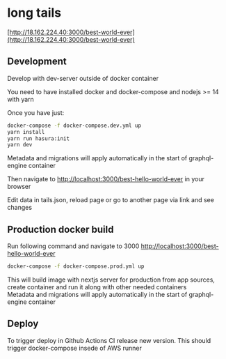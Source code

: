 # long tails

[http://18.162.224.40:3000/best-world-ever](http://18.162.224.40:3000/best-world-ever)
## Development

Develop with dev-server outside of docker container

You need to have installed docker and docker-compose and nodejs >= 14 with yarn

Once you have just:

```bash
docker-compose -f docker-compose.dev.yml up
yarn install
yarn run hasura:init
yarn dev
```

Metadata and migrations will apply automatically in the start of graphql-engine container

Then navigate to [http://localhost:3000/best-hello-world-ever](http://localhost:3000/best-hello-world-ever) in your browser

Edit data in tails.json, reload page or go to another page via link and see changes

## Production docker build

Run following command and navigate to 3000 [http://localhost:3000/best-hello-world-ever](http://localhost:3000/best-hello-world-ever)

```bash
docker-compose -f docker-compose.prod.yml up
```

This will build image with nextjs server for production from app sources, create container and run it along with other needed containers\
Metadata and migrations will apply automatically in the start of graphql-engine container

## Deploy

To trigger deploy in Github Actions CI release new version. This should trigger docker-compose insede of AWS runner